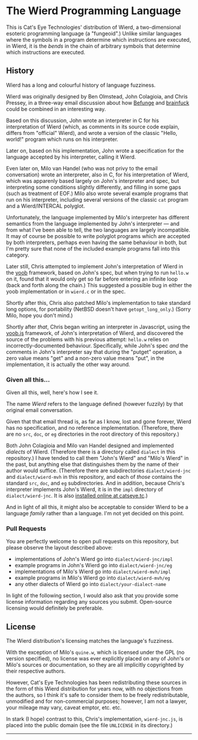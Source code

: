 The Wierd Programming Language
==============================

This is Cat's Eye Technologies' distribution of Wierd, a two-dimensional
esoteric programming language (a "fungeoid".)  Unlike similar languages
where the symbols in a program determine which instructions are executed,
in Wierd, it is the *bends* in the chain of arbitrary symbols that determine
which instructions are executed.

History
-------

Wierd has a long and colourful history of language fuzziness.

Wierd was originally designed by Ben Olmstead, John Colagioia, and Chris
Pressey, in a three-way email discussion about how [Befunge][] and [brainfuck][]
could be combined in an interesting way.

Based on this discussion, John wrote an interpreter in C for his interpretation
of Wierd (which, as comments in its source code explain, differs from "official"
Wierd), and wrote a version of the classic "Hello, world!" program which runs
on his interpreter.

Later on, based on his implementation, John wrote a specification for the
language accepted by his interpreter, calling it Wierd.

Even later on, Milo van Handel (who was not privy to the email conversation)
wrote an interpreter, also in C, for his interpretation of Wierd, which was
apparenly based largely on John's interpreter and spec, but interpreting some
conditions slightly differently, and filling in some gaps (such as treatment
of EOF.)  Milo also wrote several example programs that run on his interpreter,
including several versions of the classic `cat` program and a Wierd/INTERCAL
polyglot.

Unfortunately, the language implemented by Milo's interpreter has different
semantics from the language implemented by John's interpreter — and from what
I've been able to tell, the two languages are largely incompatible.  It may of
course be possible to write polyglot programs which are accepted by both
interpreters, perhaps even having the same behaviour in both, but I'm pretty
sure that none of the included example programs fall into this category.

Later still, Chris attempted to implement John's interpretation of Wierd in the
[yoob][] framework, based on John's spec, but when trying to run `hello.w`
on it, found that it would only get so far before entering an infinite loop
(back and forth along the chain.)  This suggested a possible bug in either
the yoob implementation or in `wierd.c` or in the spec.

Shortly after this, Chris also patched Milo's implementation to take standard
long options, for portability (NetBSD doesn't have `getopt_long_only`.)  (Sorry
Milo, hope you don't mind.)

Shortly after *that*, Chris began writing an interpreter in Javascript,
using the [yoob.js][] framework, of John's interpretation of Wierd, and
discovered the source of the problems with his previous attempt: `hello.w`
relies on incorrectly-documented behaviour.  Specifically, while John's spec
*and* the comments in John's interpreter say that during the "putget" operation,
a zero value means "get" and a non-zero value means "put", in the
implementation, it is actually the other way around.

### Given all this... ###

Given all this, well, here's how I see it.

The name _Wierd_ refers to the language defined (however fuzzily) by that
original email conversation.

Given that that email thread is, as far as I know, lost and gone forever,
Wierd has no specification, and no reference implementation.  (Therefore,
there are no `src`, `doc`, or `eg` directories in the root directory of this
repository.)

Both John Colagioia and Milo van Handel designed and implemented _dialects_ of
Wierd.  (Therefore there is a directory called `dialect` in this repository.)
I have tended to call them "John's Wierd" and "Milo's Wierd" in the
past, but anything else that distinguishes them by the name of their author
would suffice.  (Therefore there are subdirectories `dialect/wierd-jnc` and
`dialect/wierd-mvh` in this repository, and each of *those* contains the
standard `src`, `doc`, and `eg` subdirectories.  And in addition, because
Chris's interpreter implements John's Wierd, it is in the `impl` directory
of `dialect/wierd-jnc`.  It is also [installed online at catseye.tc][].)

And in light of all this, it might also be acceptable to consider Wierd to be
a language *family* rather than a language.  I'm not yet decided on this point.

### Pull Requests ###

You are perfectly welcome to open pull requests on this repository, but please
observe the layout described above:

*   implementations of John's Wierd go into `dialect/wierd-jnc/impl`
*   example programs in John's Wierd go into `dialect/wierd-jnc/eg`
*   implementations of Milo's Wierd go into `dialect/wierd-mvh/impl`
*   example programs in Milo's Wierd go into `dialect/wierd-mvh/eg`
*   any other dialects of Wierd go into `dialect/your-dialect-name`

In light of the following section, I would also ask that you provide some
license information regarding any sources you submit.  Open-source licensing
would definitely be preferable.

License
-------

The Wierd distribution's licensing matches the language's fuzziness.

With the exception of Milo's `quine.w`, which is licensed under the GPL
(no version specified), no license was ever explicitly placed on any of John's
or Milo's sources or documentation, so they are all implicitly copyrighted by
their respective authors.

However, Cat's Eye Technologies has been redistributing these sources in
the form of this Wierd distribution for years now, with no objections from
the authors, so I think it's safe to consider them to be freely
redistributable, unmodified and for non-commercial purposes; however, I am
not a lawyer, your mileage may vary, caveat emptor, etc. etc.

In stark (I hope) contrast to this, Chris's implementation, `wierd-jnc.js`, is
placed into the public domain (see the file `UNLICENSE` in its directory.)

- - - -

[Befunge]: http://catseye.tc/node/Befunge-93
[brainfuck]: http://catseye.tc/node/brainfuck
[yoob]: http://catseye.tc/node/yoob
[yoob.js]: http://catseye.tc/node/yoob.js
[installed online at catseye.tc]: http://catseye.tc/installation/Wierd_%28John_Colagioia%29
